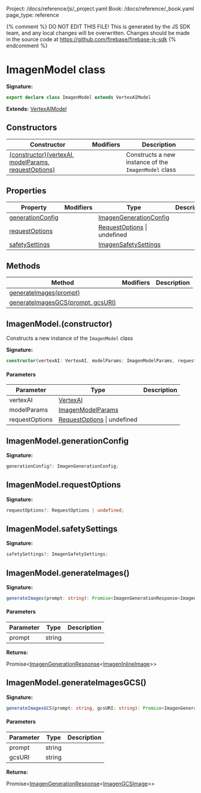 Project: /docs/reference/js/_project.yaml
Book: /docs/reference/_book.yaml
page_type: reference

{% comment %}
DO NOT EDIT THIS FILE!
This is generated by the JS SDK team, and any local changes will be
overwritten. Changes should be made in the source code at
https://github.com/firebase/firebase-js-sdk
{% endcomment %}

# ImagenModel class
<b>Signature:</b>

```typescript
export declare class ImagenModel extends VertexAIModel 
```
<b>Extends:</b> [VertexAIModel](./vertexai.vertexaimodel.md#vertexaimodel_class)

## Constructors

|  Constructor | Modifiers | Description |
|  --- | --- | --- |
|  [(constructor)(vertexAI, modelParams, requestOptions)](./vertexai.imagenmodel.md#imagenmodelconstructor) |  | Constructs a new instance of the <code>ImagenModel</code> class |

## Properties

|  Property | Modifiers | Type | Description |
|  --- | --- | --- | --- |
|  [generationConfig](./vertexai.imagenmodel.md#imagenmodelgenerationconfig) |  | [ImagenGenerationConfig](./vertexai.imagengenerationconfig.md#imagengenerationconfig_interface) |  |
|  [requestOptions](./vertexai.imagenmodel.md#imagenmodelrequestoptions) |  | [RequestOptions](./vertexai.requestoptions.md#requestoptions_interface) \| undefined |  |
|  [safetySettings](./vertexai.imagenmodel.md#imagenmodelsafetysettings) |  | [ImagenSafetySettings](./vertexai.imagensafetysettings.md#imagensafetysettings_interface) |  |

## Methods

|  Method | Modifiers | Description |
|  --- | --- | --- |
|  [generateImages(prompt)](./vertexai.imagenmodel.md#imagenmodelgenerateimages) |  |  |
|  [generateImagesGCS(prompt, gcsURI)](./vertexai.imagenmodel.md#imagenmodelgenerateimagesgcs) |  |  |

## ImagenModel.(constructor)

Constructs a new instance of the `ImagenModel` class

<b>Signature:</b>

```typescript
constructor(vertexAI: VertexAI, modelParams: ImagenModelParams, requestOptions?: RequestOptions | undefined);
```

#### Parameters

|  Parameter | Type | Description |
|  --- | --- | --- |
|  vertexAI | [VertexAI](./vertexai.vertexai.md#vertexai_interface) |  |
|  modelParams | [ImagenModelParams](./vertexai.imagenmodelparams.md#imagenmodelparams_interface) |  |
|  requestOptions | [RequestOptions](./vertexai.requestoptions.md#requestoptions_interface) \| undefined |  |

## ImagenModel.generationConfig

<b>Signature:</b>

```typescript
generationConfig?: ImagenGenerationConfig;
```

## ImagenModel.requestOptions

<b>Signature:</b>

```typescript
requestOptions?: RequestOptions | undefined;
```

## ImagenModel.safetySettings

<b>Signature:</b>

```typescript
safetySettings?: ImagenSafetySettings;
```

## ImagenModel.generateImages()

<b>Signature:</b>

```typescript
generateImages(prompt: string): Promise<ImagenGenerationResponse<ImagenInlineImage>>;
```

#### Parameters

|  Parameter | Type | Description |
|  --- | --- | --- |
|  prompt | string |  |

<b>Returns:</b>

Promise&lt;[ImagenGenerationResponse](./vertexai.imagengenerationresponse.md#imagengenerationresponse_interface)<!-- -->&lt;[ImagenInlineImage](./vertexai.imageninlineimage.md#imageninlineimage_interface)<!-- -->&gt;&gt;

## ImagenModel.generateImagesGCS()

<b>Signature:</b>

```typescript
generateImagesGCS(prompt: string, gcsURI: string): Promise<ImagenGenerationResponse<ImagenGCSImage>>;
```

#### Parameters

|  Parameter | Type | Description |
|  --- | --- | --- |
|  prompt | string |  |
|  gcsURI | string |  |

<b>Returns:</b>

Promise&lt;[ImagenGenerationResponse](./vertexai.imagengenerationresponse.md#imagengenerationresponse_interface)<!-- -->&lt;[ImagenGCSImage](./vertexai.imagengcsimage.md#imagengcsimage_interface)<!-- -->&gt;&gt;

